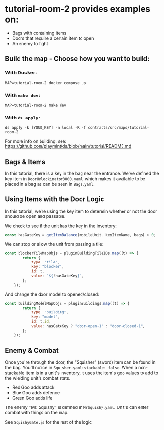 # tutorial-room-2 provides examples on:
- Bags with containing items 
- Doors that require a certain item to open 
- An enemy to fight 

## Build the map - Choose how you want to build:
### With Docker: 
`MAP=tutorial-room-2 docker compose up`

### With `make dev`:
`MAP=tutorial-room-2 make dev` 

### With `ds apply`:
`ds apply -k [YOUR_KEY] -n local -R -f contracts/src/maps/tutorial-room-2` 

For more info on building, see: https://github.com/playmint/ds/blob/main/tutorial/README.md

## Bags & Items
In this tutorial, there is a key in the bag near the entrance. We've defined the key item in `DoorUnlockinator3000.yaml`, which makes it available to be placed in a bag as can be seen in `Bags.yaml`.

## Using Items with the Door Logic

In this tutorial, we're using the key item to determin whether or not the door should be open and passable.

We check to see if the unit has the key in the inventory:
```js
const hasGateKey = getItemBalance(mobileUnit, keyItemName, bags) > 0;
```

We can stop or allow the unit from passing a tile:
```js
const blockerTileMapObjs = pluginBuildingTileIDs.map((t) => {
        return {
            type: "tile",
            key: "blocker",
            id: t,
            value: `${!hasGateKey}`,
        };
    });
```

And change the door model to opened/closed:
```js
const buildingModelMapObjs = pluginBuildings.map((t) => {
        return {
            type: "building",
            key: "model",
            id: t.id,
            value: hasGateKey ? "door-open-1" : "door-closed-1",
        };
    });
```

## Enemy & Combat

Once you're through the door, the "Squisher" (sword) item can be found in the bag. You'll notice in `Squisher.yaml`: `stackable: false`. When a non-stackable item is in a unit's inventory, it uses the item's goo values to add to the wielding unit's combat stats.
- Red Goo adds attack
- Blue Goo adds defence
- Green Goo adds life

The enemy "Mr. Squishy" is defined in `MrSquishy.yaml`. Unit's can enter combat with things on the map.

See `SquishyGate.js` for the rest of the logic